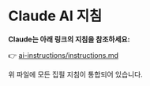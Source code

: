 # Claude AI 지침

**Claude는 아래 링크의 지침을 참조하세요:**

👉 [ai-instructions/instructions.md](ai-instructions/instructions.md)

위 파일에 모든 집필 지침이 통합되어 있습니다.
